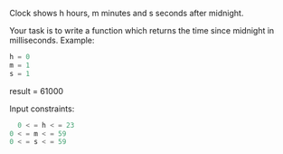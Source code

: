 Clock shows h hours, m minutes and s seconds after midnight.

Your task is to write a function which returns the time since midnight in milliseconds.
Example:

```rust
h = 0
m = 1
s = 1
```

result = 61000

Input constraints:

```rust
  0 < = h < = 23
0 < = m < = 59
0 < = s < = 59

```
  
